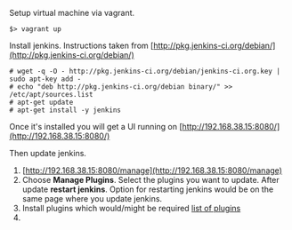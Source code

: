 Setup virtual machine via vagrant.

```shell
$> vagrant up
```

Install jenkins. Instructions taken from [http://pkg.jenkins-ci.org/debian/](http://pkg.jenkins-ci.org/debian/)

```shell
# wget -q -O - http://pkg.jenkins-ci.org/debian/jenkins-ci.org.key | sudo apt-key add -
# echo "deb http://pkg.jenkins-ci.org/debian binary/" >> /etc/apt/sources.list
# apt-get update
# apt-get install -y jenkins
```

Once it's installed you will get a UI running on [http://192.168.38.15:8080/](http://192.168.38.15:8080/)

Then update jenkins.

1. [http://192.168.38.15:8080/manage](http://192.168.38.15:8080/manage)
2. Choose **Manage Plugins**. Select the plugins you want to update. After update **restart jenkins**. Option for restarting jenkins would be on the same page where you update jenkins.
3. Install plugins which would/might be required [list of plugins](plugins.md)
4. 




